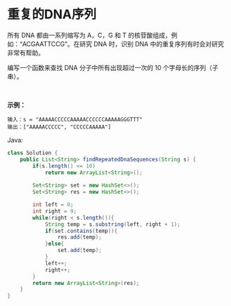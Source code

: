 # 重复的DNA序列

所有 DNA 都由一系列缩写为 A，C，G 和 T 的核苷酸组成，例如：“ACGAATTCCG”。在研究 DNA 时，识别 DNA 中的重复序列有时会对研究非常有帮助。

编写一个函数来查找 DNA 分子中所有出现超过一次的 10 个字母长的序列（子串）。

 

**示例：**
```
输入：s = "AAAAACCCCCAAAAACCCCCCAAAAAGGGTTT"
输出：["AAAAACCCCC", "CCCCCAAAAA"]
```

Java:
```java
class Solution {
    public List<String> findRepeatedDnaSequences(String s) {
        if(s.length() <= 10)
            return new ArrayList<String>();
        
        Set<String> set = new HashSet<>();
        Set<String> res = new HashSet<>();

        int left = 0;
        int right = 9;
        while(right < s.length()){
            String temp = s.substring(left, right + 1);
            if(set.contains(temp)){
                res.add(temp);
            }else{
                set.add(temp);
            }
            left++;
            right++;
        }
        return new ArrayList<String>(res);
    }
}
```
